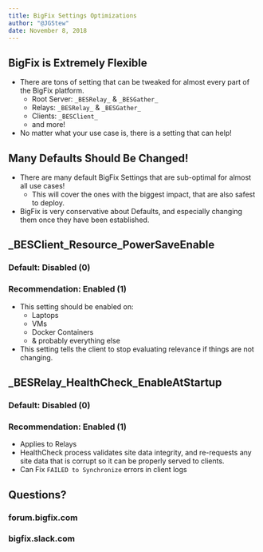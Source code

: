 ```yaml
---
title: BigFix Settings Optimizations
author: "@JGStew"
date: November 8, 2018
---
```


<!-- git pull;pandoc 2018-10-30-BigFix-Settings-Optimizations.md -o BigFix_tmp.pptx;open BigFix_tmp.pptx -->

## BigFix is Extremely Flexible

- There are tons of setting that can be tweaked for almost every part of the BigFix platform.
  - Root Server: `_BESRelay_` & `_BESGather_`
  - Relays: `_BESRelay_` & `_BESGather_`
  - Clients: `_BESClient_`
  - and more!
- No matter what your use case is, there is a setting that can help!

## Many Defaults Should Be Changed!

- There are many default BigFix Settings that are sub-optimal for almost all use cases!
  - This will cover the ones with the biggest impact, that are also safest to deploy.
- BigFix is very conservative about Defaults, and especially changing them once they have been established.


## _BESClient_Resource_PowerSaveEnable

### Default: Disabled (0)

### Recommendation: Enabled (1)

- This setting should be enabled on:
  - Laptops
  - VMs
  - Docker Containers
  - & probably everything else
- This setting tells the client to stop evaluating relevance if things are not changing.

## _BESRelay_HealthCheck_EnableAtStartup

### Default: Disabled (0)

### Recommendation: Enabled (1)

- Applies to Relays
- HealthCheck process validates site data integrity, and re-requests any site data that is corrupt so it can be properly served to clients.
- Can Fix `FAILED to Synchronize` errors in client logs



## Questions?

### forum.bigfix.com
### bigfix.slack.com
